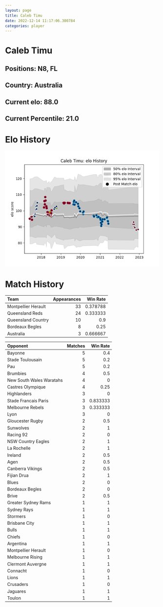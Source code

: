 ```yaml
---  
layout: page  
title: Caleb Timu  
date: 2022-12-14 11:17:06.300784  
categories: player  
---
```

# Caleb Timu

## Positions: N8, FL

## Country: Australia

## Current elo: 88.0

## Current Percentile: 21.0

# Elo History


![elo history](history_CalebTimu.png)
# Match History


| Team                |   Appearances |   Win Rate |
|:--------------------|--------------:|-----------:|
| Montpellier Herault |            33 |   0.378788 |
| Queensland Reds     |            24 |   0.333333 |
| Queensland Country  |            10 |   0.9      |
| Bordeaux Begles     |             8 |   0.25     |
| Australia           |             3 |   0.666667 |

| Opponent                 |   Matches |   Win Rate |
|:-------------------------|----------:|-----------:|
| Bayonne                  |         5 |   0.4      |
| Stade Toulousain         |         5 |   0.2      |
| Pau                      |         5 |   0.2      |
| Brumbies                 |         4 |   0.5      |
| New South Wales Waratahs |         4 |   0        |
| Castres Olympique        |         4 |   0.25     |
| Highlanders              |         3 |   0        |
| Stade Francais Paris     |         3 |   0.833333 |
| Melbourne Rebels         |         3 |   0.333333 |
| Lyon                     |         3 |   0        |
| Gloucester Rugby         |         2 |   0.5      |
| Sunwolves                |         2 |   1        |
| Racing 92                |         2 |   0        |
| NSW Country Eagles       |         2 |   1        |
| La Rochelle              |         2 |   1        |
| Ireland                  |         2 |   0.5      |
| Agen                     |         2 |   0.5      |
| Canberra Vikings         |         2 |   0.5      |
| Fijian Drua              |         2 |   1        |
| Blues                    |         2 |   0        |
| Bordeaux Begles          |         2 |   0        |
| Brive                    |         2 |   0.5      |
| Greater Sydney Rams      |         1 |   1        |
| Sydney Rays              |         1 |   1        |
| Stormers                 |         1 |   0        |
| Brisbane City            |         1 |   1        |
| Bulls                    |         1 |   1        |
| Chiefs                   |         1 |   0        |
| Argentina                |         1 |   1        |
| Montpellier Herault      |         1 |   0        |
| Melbourne Rising         |         1 |   1        |
| Clermont Auvergne        |         1 |   1        |
| Connacht                 |         1 |   0        |
| Lions                    |         1 |   1        |
| Crusaders                |         1 |   0        |
| Jaguares                 |         1 |   1        |
| Toulon                   |         1 |   1        |